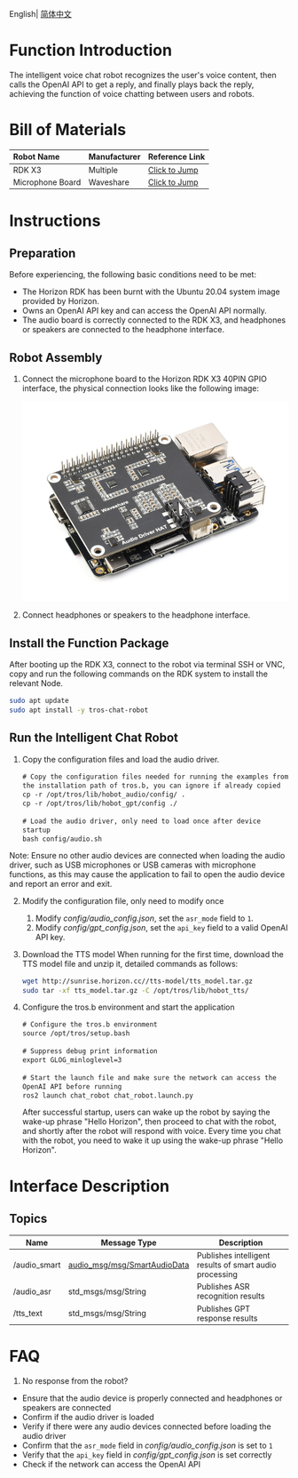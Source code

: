 English| [简体中文](./README_cn.md)

# Function Introduction

The intelligent voice chat robot recognizes the user's voice content, then calls the OpenAI API to get a reply, and finally plays back the reply, achieving the function of voice chatting between users and robots.

# Bill of Materials

| Robot Name | Manufacturer | Reference Link                                               |
| :--------- | ----------- | ----------------------------------------------------------- |
| RDK X3     | Multiple    | [Click to Jump](https://developer.horizon.cc/rdkx3)         |
| Microphone Board | Waveshare | [Click to Jump](https://www.waveshare.net/shop/Audio-Driver-HAT.htm) |

# Instructions

## Preparation

Before experiencing, the following basic conditions need to be met:

- The Horizon RDK has been burnt with the Ubuntu 20.04 system image provided by Horizon.
- Owns an OpenAI API key and can access the OpenAI API normally.
- The audio board is correctly connected to the RDK X3, and headphones or speakers are connected to the headphone interface.

## Robot Assembly

1. Connect the microphone board to the Horizon RDK X3 40PIN GPIO interface, the physical connection looks like the following image:

    ![circle_mic_full](./imgs/circle_mic_full.png)

2. Connect headphones or speakers to the headphone interface.

## Install the Function Package

After booting up the RDK X3, connect to the robot via terminal SSH or VNC, copy and run the following commands on the RDK system to install the relevant Node.

```bash
sudo apt update
sudo apt install -y tros-chat-robot
```

## Run the Intelligent Chat Robot

1. Copy the configuration files and load the audio driver.

    ```shell
    # Copy the configuration files needed for running the examples from the installation path of tros.b, you can ignore if already copied
    cp -r /opt/tros/lib/hobot_audio/config/ .
    cp -r /opt/tros/lib/hobot_gpt/config ./

    # Load the audio driver, only need to load once after device startup
    bash config/audio.sh
    ```
Note: Ensure no other audio devices are connected when loading the audio driver, such as USB microphones or USB cameras with microphone functions, as this may cause the application to fail to open the audio device and report an error and exit.

2. Modify the configuration file, only need to modify once
   1. Modify *config/audio_config.json*, set the `asr_mode` field to `1`.
   2. Modify *config/gpt_config.json*, set the `api_key` field to a valid OpenAI API key.

3. Download the TTS model
    When running for the first time, download the TTS model file and unzip it, detailed commands as follows:

    ```bash
    wget http://sunrise.horizon.cc//tts-model/tts_model.tar.gz
    sudo tar -xf tts_model.tar.gz -C /opt/tros/lib/hobot_tts/
    ```

4. Configure the tros.b environment and start the application

    ```shell
    # Configure the tros.b environment
    source /opt/tros/setup.bash

    # Suppress debug print information
    export GLOG_minloglevel=3

    # Start the launch file and make sure the network can access the OpenAI API before running
    ros2 launch chat_robot chat_robot.launch.py
    ```

    After successful startup, users can wake up the robot by saying the wake-up phrase "Hello Horizon", then proceed to chat with the robot, and shortly after the robot will respond with voice. Every time you chat with the robot, you need to wake it up using the wake-up phrase "Hello Horizon".

# Interface Description

## Topics

| Name           | Message Type                                                                                                             | Description                         |
| -------------- | ------------------------------------------------------------------------------------------------------------------------ | ----------------------------------- |
| /audio_smart   | [audio_msg/msg/SmartAudioData](https://github.com/HorizonRDK/hobot_msgs/blob/develop/audio_msg/msg/SmartAudioData.msg) | Publishes intelligent results of smart audio processing |
| /audio_asr     | std_msgs/msg/String                                                                                                      | Publishes ASR recognition results    |
| /tts_text      | std_msgs/msg/String                                                                                                      | Publishes GPT response results      |

# FAQ

1. No response from the robot?

- Ensure that the audio device is properly connected and headphones or speakers are connected
- Confirm if the audio driver is loaded
- Verify if there were any audio devices connected before loading the audio driver
- Confirm that the `asr_mode` field in *config/audio_config.json* is set to `1`
- Verify that the `api_key` field in *config/gpt_config.json* is set correctly
- Check if the network can access the OpenAI API
